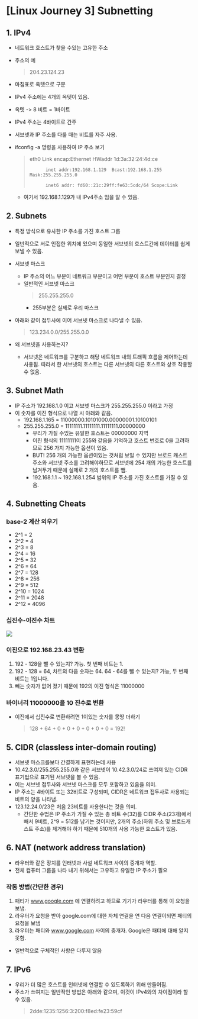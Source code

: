 # [Linux Journey 3] Subnetting
## 1. IPv4
- 네트워크 호스트가 찾을 수있는 고유한 주소
- 주소의 예
  > 204.23.124.23
- 마침표로 옥텟으로 구분
- IPv4 주소에는 4개의 옥텟이 있음.
- 옥텟 -> 8 비트 = 1바이트
- IPv4 주소는 4바이트로 간주
- 서브넷과 IP 주소를 다룰 때는 비트를 자주 사용.
- ifconfig -a 명령을 사용하여 IP 주소 보기
  > eth0      Link encap:Ethernet  HWaddr 1d:3a:32:24:4d:ce   
  >  
  >           inet addr:192.168.1.129  Bcast:192.168.1.255  Mask:255.255.255.0  
  > 
  >           inet6 addr: fd60::21c:29ff:fe63:5cdc/64 Scope:Link  
    
    - 여기서 192.168.1.129가 내 IPv4주소 임을 알 수 있음.
    

## 2. Subnets
- 특정 방식으로 유사한 IP 주소를 가진 호스트 그룹
- 일반적으로 서로 인접한 위치에 있으며 동일한 서브넷의 호스트간에 데이터를 쉽게 보낼 수 있음.
- 서브넷 마스크
  - IP 주소의 어느 부분이 네트워크 부분이고 어떤 부분이 호스트 부분인지 결정
  - 일반적인 서브넷 마스크
    > 255.255.255.0
      - 255부분은 실제로 우리 마스크
      
- 아래와 같이 접두사에 이어 서브넷 마스크로 나타낼 수 있음.
  > 123.234.0.0/255.255.0.0

- 왜 서브넷을 사용하는지?
  - 서브넷은 네트워크를 구분하고 해당 네트워크 내의 트래픽 흐름을 제어하는데 사용됨. 따라서 한 서브넷의 호스트는 다른 서브넷의 다른 호스트와 상호 작용할 수 없음.

## 3. Subnet Math
- IP 주소가 192.168.1.0 이고 서브넷 마스크가 255.255.255.0 이라고 가정
- 이 숫자를 이진 형식으로 나열 시 아래와 같음.
  - 192.168.1.165  = 11000000.10101000.00000001.10100101
  - 255.255.255.0  = 11111111.11111111.11111111.00000000
    - 우리가 가질 수있는 유일한 호스트는 00000000 지역
    - 이진 형식의 11111111이 255와 같음을 기억하고 호스트 번호로 0을 고려하므로 256 가지 가능한 옵션이 있음.
    - BUT! 256 개의 가능한 옵션이있는 것처럼 보일 수 있지만 브로드 캐스트 주소와 서브넷 주소를 고려해야하므로 서브넷에 254 개의 가능한 호스트를 남겨두기 때문에 실제로 2 개의 호스트를 뺌.
    - 192.168.1.1 ~ 192.168.1.254 범위의 IP 주소를 가진 호스트를 가질 수 있음.

## 4. Subnetting Cheats
### base-2 계산 외우기
- 2^1 = 2
- 2^2 = 4
- 2^3 = 8 
- 2^4 = 16
- 2^5 = 32
- 2^6 = 64
- 2^7 = 128
- 2^8 = 256
- 2^9 = 512
- 2^10 = 1024
- 2^11 = 2048
- 2^12 = 4096

### 십진수-이진수 차트  
![](https://user-images.githubusercontent.com/44868847/52422363-43139d80-2b39-11e9-84ed-89041a13055e.png)


### 이진으로 192.168.23.43 변환
1. 192 - 128을 뺄 수 있는지? 가능. 첫 번째 비트는 1.
2. 192 - 128 = 64, 차트의 다음 숫자는 64. 64 - 64를 뺄 수 있는지? 가능, 두 번째 비트는 1입니다.
3. 빼는 숫자가 없어 졌기 때문에 192의 이진 형식은 11000000

### 바이너리 11000000을 10 진수로 변환
- 이진에서 십진수로 변환하려면 1이있는 숫자를 몽땅 더하기
  > 128 + 64 + 0 + 0 + 0 + 0 + 0 + 0 = 192!

## 5. CIDR (classless inter-domain routing)
- 서브넷 마스크를보다 간결하게 표현하는데 사용
- 10.42.3.0/255.255.255.0과 같은 서브넷이 10.42.3.0/24로 쓰여져 있는 CIDR 표기법으로 표기된 서브넷을 볼 수 있음.
- 이는 서브넷 접두사와 서브넷 마스크를 모두 포함하고 있음을 의미.
- IP 주소는 4바이트 또는 32비트로 구성되며, CIDR은 네트워크 접두사로 사용되는 비트의 양을 나타냄.
- 123.12.24.0/23은 처음 23비트를 사용한다는 것을 의미.
  - 간단한 수법은 IP 주소가 가질 수 있는 총 비트 수(32)를 CIDR 주소(23개)에서 빼서 9비트, 2^9 = 512를 남기는 것이지만, 2개의 주소(하위 주소 및 브로드캐스트 주소)를 제거해야 하기 때문에 510개의 사용 가능한 호스트가 있음.

## 6. NAT (network address translation)
- 라우터와 같은 장치를 인터넷과 사설 네트워크 사이의 중개자 역할.
- 전체 컴퓨터 그룹을 나타 내기 위해서는 고유하고 유일한 IP 주소가 필요

### 작동 방법(간단한 경우)
1. 패티가 www.google.com 에 연결하려고 하므로 기기가 라우터를 통해 이 요청을 보냄.
2. 라우터가 요청을 받아 google.com에 대한 자체 연결을 연 다음 연결이되면 패티의 요청을 보냄
3. 라우터는 패티와 www.google.com 사이의 중개자. Google은 패티에 대해 알지 못함.

- 일반적으로 구체적인 사항은 다루지 않음

## 7. IPv6
- 우리가 더 많은 호스트를 인터넷에 연결할 수 있도록하기 위해 만들어짐.
- 주소가 쓰여지는 일반적인 방법은 아래와 같으며, 이것이 IPv4와의 차이점이라 할 수 있음.  
  > 2dde:1235:1256:3:200:f8ed:fe23:59cf
